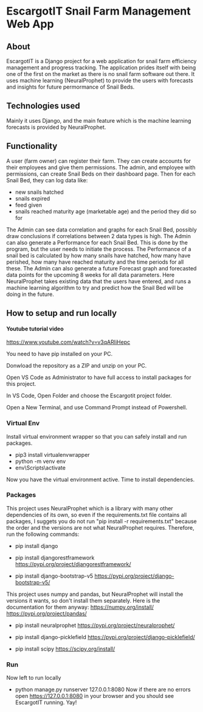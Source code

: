 # EscargotIT Snail Farm Management Web App

## About
EscargotIT is a Django project for a web application for snail farm efficiency management and progress tracking.
The application prides itself with being one of the first on the market as there is no snail farm software out there.
It uses machine learning (NeuralProphet) to provide the users with forecasts and insights for future permormance of Snail Beds.

## Technologies used
Mainly it uses Django, and the main feature which is the machine learning forecasts is provided by NeuralProphet.

## Functionality
A user (farm owner) can register their farm. They can create accounts for their employees and give them permissions.
The admin, and employee with permissions, can create Snail Beds on their dashboard page. Then for each Snail Bed, they can
log data like:
- new snails hatched
- snails expired
- feed given
- snails reached maturity age (marketable age) and the period they did so for

The Admin can see data correlation and graphs for each Snail Bed, possibly draw conclusions if correlations between 2 data types is high.
The Admin can also generate a Performance for each Snail Bed. This is done by the program, but the user needs to initiate the process.
The Performance of a snail bed is calculated by how many snails have hatched, how many have perished, how many have reached maturity and the time periods for all these.
The Admin can also generate a future Forecast graph and forecasted data points for the upcoming 8 weeks for all data parameters. Here NeuralProphet takes existing data that the users have entered, and runs a machine learning algorithm to try and predict how the Snail Bed will be doing in the future.

## How to setup and run locally

#### Youtube tutorial video
https://www.youtube.com/watch?v=v3qARIiHepc


You need to have pip installed on your PC.

Donwload the repository as a ZIP and unzip on your PC.

Open VS Code as Administrator to have full access to install packages for this project.

In VS Code, Open Folder and choose the Escargotit project folder.

Open a New Terminal, and use Command Prompt instead of Powershell.

### Virtual Env
Install virtual environment wrapper so that you can safely install and run packages.
- pip3 install virtualenvwrapper
- python -m venv env
- env\Scripts\activate 

Now you have the virtual environment active. Time to install dependencies.

### Packages 
This project uses NeuralProphet which is a library with many other dependencies of its own, so even if the requirements.txt file contains all packages, I suggets you do not run "pip install -r requirements.txt" because the order and the versions are not what NeuralProphet requires. Therefore, run the following commands:

- pip install django

- pip install djangorestframework
https://pypi.org/project/djangorestframework/

- pip install django-bootstrap-v5
https://pypi.org/project/django-bootstrap-v5/

This project uses numpy and pandas, but NeuralProphet will install the versions it wants, so don't install them separately.
Here is the documentation for them anyway:
https://numpy.org/install/
https://pypi.org/project/pandas/

- pip install neuralprophet
https://pypi.org/project/neuralprophet/

- pip install django-picklefield
https://pypi.org/project/django-picklefield/

- pip install scipy
https://scipy.org/install/

### Run
Now left to run locally 
- python manage.py runserver 127.0.0.1:8080 
Now if there are no errors open https://127.0.0.1:8080  in your browser and you should see EscargotIT running. 
Yay!